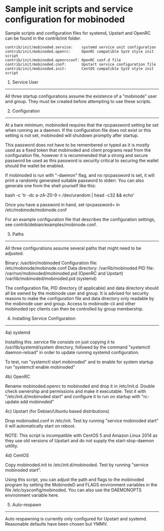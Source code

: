 Sample init scripts and service configuration for mobinoded
==========================================================

Sample scripts and configuration files for systemd, Upstart and OpenRC
can be found in the contrib/init folder.

    contrib/init/mobinoded.service:    systemd service unit configuration
    contrib/init/mobinoded.openrc:     OpenRC compatible SysV style init script
    contrib/init/mobinoded.openrcconf: OpenRC conf.d file
    contrib/init/mobinoded.conf:       Upstart service configuration file
    contrib/init/mobinoded.init:       CentOS compatible SysV style init script

1. Service User
---------------------------------

All three startup configurations assume the existence of a "mobinode" user
and group.  They must be created before attempting to use these scripts.

2. Configuration
---------------------------------

At a bare minimum, mobinoded requires that the rpcpassword setting be set
when running as a daemon.  If the configuration file does not exist or this
setting is not set, mobinoded will shutdown promptly after startup.

This password does not have to be remembered or typed as it is mostly used
as a fixed token that mobinoded and client programs read from the configuration
file, however it is recommended that a strong and secure password be used
as this password is security critical to securing the wallet should the
wallet be enabled.

If mobinoded is run with "-daemon" flag, and no rpcpassword is set, it will
print a randomly generated suitable password to stderr.  You can also
generate one from the shell yourself like this:

bash -c 'tr -dc a-zA-Z0-9 < /dev/urandom | head -c32 && echo'

Once you have a password in hand, set rpcpassword= in /etc/mobinode/mobinode.conf

For an example configuration file that describes the configuration settings,
see contrib/debian/examples/mobinode.conf.

3. Paths
---------------------------------

All three configurations assume several paths that might need to be adjusted.

Binary:              /usr/bin/mobinoded
Configuration file:  /etc/mobinode/mobinode.conf
Data directory:      /var/lib/mobinoded
PID file:            /var/run/mobinoded/mobinoded.pid (OpenRC and Upstart)
                     /var/lib/mobinoded/mobinoded.pid (systemd)

The configuration file, PID directory (if applicable) and data directory
should all be owned by the mobinode user and group.  It is advised for security
reasons to make the configuration file and data directory only readable by the
mobinode user and group.  Access to mobinode-cli and other mobinoded rpc clients
can then be controlled by group membership.

4. Installing Service Configuration
-----------------------------------

4a) systemd

Installing this .service file consists on just copying it to
/usr/lib/systemd/system directory, followed by the command
"systemctl daemon-reload" in order to update running systemd configuration.

To test, run "systemctl start mobinoded" and to enable for system startup run
"systemctl enable mobinoded"

4b) OpenRC

Rename mobinoded.openrc to mobinoded and drop it in /etc/init.d.  Double
check ownership and permissions and make it executable.  Test it with
"/etc/init.d/mobinoded start" and configure it to run on startup with
"rc-update add mobinoded"

4c) Upstart (for Debian/Ubuntu based distributions)

Drop mobinoded.conf in /etc/init.  Test by running "service mobinoded start"
it will automatically start on reboot.

NOTE: This script is incompatible with CentOS 5 and Amazon Linux 2014 as they
use old versions of Upstart and do not supply the start-stop-daemon uitility.

4d) CentOS

Copy mobinoded.init to /etc/init.d/mobinoded. Test by running "service mobinoded start".

Using this script, you can adjust the path and flags to the mobinoded program by
setting the MobinodeD and FLAGS environment variables in the file
/etc/sysconfig/mobinoded. You can also use the DAEMONOPTS environment variable here.

5. Auto-respawn
-----------------------------------

Auto respawning is currently only configured for Upstart and systemd.
Reasonable defaults have been chosen but YMMV.
